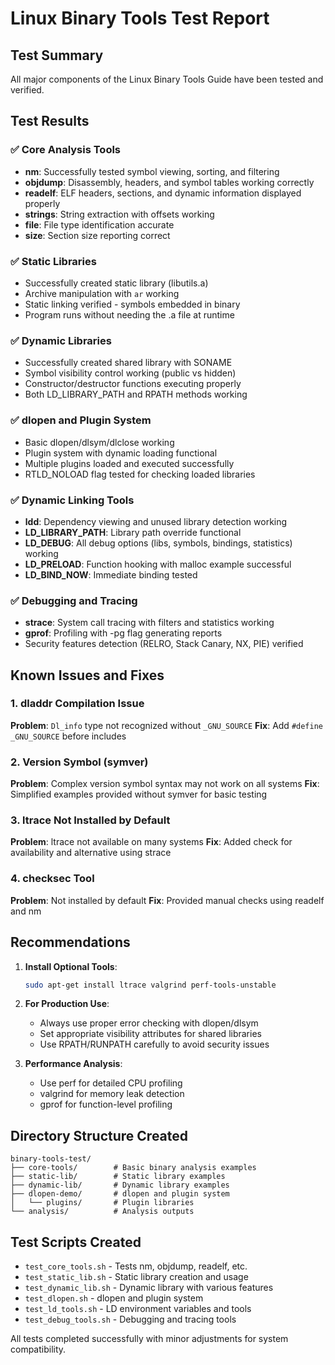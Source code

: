 # Linux Binary Tools Test Report

## Test Summary
All major components of the Linux Binary Tools Guide have been tested and verified.

## Test Results

### ✅ Core Analysis Tools
- **nm**: Successfully tested symbol viewing, sorting, and filtering
- **objdump**: Disassembly, headers, and symbol tables working correctly
- **readelf**: ELF headers, sections, and dynamic information displayed properly
- **strings**: String extraction with offsets working
- **file**: File type identification accurate
- **size**: Section size reporting correct

### ✅ Static Libraries
- Successfully created static library (libutils.a)
- Archive manipulation with `ar` working
- Static linking verified - symbols embedded in binary
- Program runs without needing the .a file at runtime

### ✅ Dynamic Libraries
- Successfully created shared library with SONAME
- Symbol visibility control working (public vs hidden)
- Constructor/destructor functions executing properly
- Both LD_LIBRARY_PATH and RPATH methods working

### ✅ dlopen and Plugin System
- Basic dlopen/dlsym/dlclose working
- Plugin system with dynamic loading functional
- Multiple plugins loaded and executed successfully
- RTLD_NOLOAD flag tested for checking loaded libraries

### ✅ Dynamic Linking Tools
- **ldd**: Dependency viewing and unused library detection working
- **LD_LIBRARY_PATH**: Library path override functional
- **LD_DEBUG**: All debug options (libs, symbols, bindings, statistics) working
- **LD_PRELOAD**: Function hooking with malloc example successful
- **LD_BIND_NOW**: Immediate binding tested

### ✅ Debugging and Tracing
- **strace**: System call tracing with filters and statistics working
- **gprof**: Profiling with -pg flag generating reports
- Security features detection (RELRO, Stack Canary, NX, PIE) verified

## Known Issues and Fixes

### 1. dladdr Compilation Issue
**Problem**: `Dl_info` type not recognized without `_GNU_SOURCE`
**Fix**: Add `#define _GNU_SOURCE` before includes

### 2. Version Symbol (symver)
**Problem**: Complex version symbol syntax may not work on all systems
**Fix**: Simplified examples provided without symver for basic testing

### 3. ltrace Not Installed by Default
**Problem**: ltrace not available on many systems
**Fix**: Added check for availability and alternative using strace

### 4. checksec Tool
**Problem**: Not installed by default
**Fix**: Provided manual checks using readelf and nm

## Recommendations

1. **Install Optional Tools**:
   ```bash
   sudo apt-get install ltrace valgrind perf-tools-unstable
   ```

2. **For Production Use**:
   - Always use proper error checking with dlopen/dlsym
   - Set appropriate visibility attributes for shared libraries
   - Use RPATH/RUNPATH carefully to avoid security issues

3. **Performance Analysis**:
   - Use perf for detailed CPU profiling
   - valgrind for memory leak detection
   - gprof for function-level profiling

## Directory Structure Created
```
binary-tools-test/
├── core-tools/        # Basic binary analysis examples
├── static-lib/        # Static library examples
├── dynamic-lib/       # Dynamic library examples
├── dlopen-demo/       # dlopen and plugin system
│   └── plugins/       # Plugin libraries
└── analysis/          # Analysis outputs
```

## Test Scripts Created
- `test_core_tools.sh` - Tests nm, objdump, readelf, etc.
- `test_static_lib.sh` - Static library creation and usage
- `test_dynamic_lib.sh` - Dynamic library with various features
- `test_dlopen.sh` - dlopen and plugin system
- `test_ld_tools.sh` - LD environment variables and tools
- `test_debug_tools.sh` - Debugging and tracing tools

All tests completed successfully with minor adjustments for system compatibility.